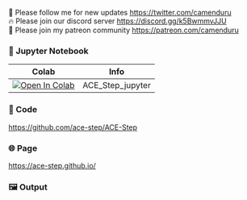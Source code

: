 🐣 Please follow me for new updates https://twitter.com/camenduru <br />
🔥 Please join our discord server https://discord.gg/k5BwmmvJJU <br />
🥳 Please join my patreon community https://patreon.com/camenduru <br />

### 🍊 Jupyter Notebook

| Colab | Info
| --- | --- |
[![Open In Colab](https://colab.research.google.com/assets/colab-badge.svg)](https://colab.research.google.com/github/camenduru/ACE-Step-jupyter/blob/main/ACE_Step_jupyter.ipynb) | ACE_Step_jupyter

### 🧬 Code
https://github.com/ace-step/ACE-Step

### 🌐 Page
https://ace-step.github.io/

### 🖼 Output

